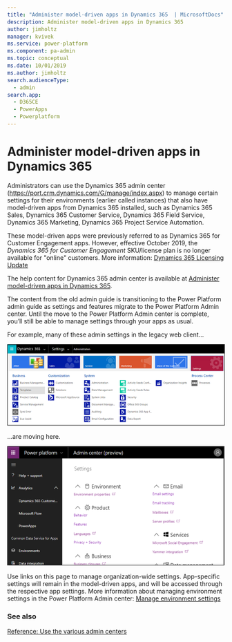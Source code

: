 ```yaml
---
title: "Administer model-driven apps in Dynamics 365  | MicrosoftDocs"
description: Administer model-driven apps in Dynamics 365 
author: jimholtz
manager: kvivek
ms.service: power-platform
ms.component: pa-admin
ms.topic: conceptual
ms.date: 10/01/2019
ms.author: jimholtz
search.audienceType: 
  - admin
search.app: 
  - D365CE
  - PowerApps
  - Powerplatform
---
```

# Administer model-driven apps in Dynamics 365 

Administrators can use the Dynamics 365 admin center (<https://port.crm.dynamics.com/G/manage/index.aspx>) to manage certain settings for their environments (earlier called instances) that also have model-driven apps from Dynamics 365 installed, such as Dynamics 365 Sales, Dynamics 365 Customer Service, Dynamics 365 Field Service, Dynamics 365 Marketing, Dynamics 365 Project Service Automation.  

These model-driven apps were previously referred to as Dynamics 365 for Customer Engagement apps. However, effective October 2019, the *Dynamics 365 for Customer Engagement* SKU/license plan is no longer available for "online" customers. More information: [Dynamics 365 Licensing Update](https://docs.microsoft.com/dynamics365/licensing/update)

The help content for Dynamics 365 admin center is available at [Administer model-driven apps in Dynamics 365](https://docs.microsoft.com/dynamics365/admin/admin-guide).

The content from the old admin guide is transitioning to the Power Platform admin guide as settings and features migrate to the Power Platform Admin center. Until the move to the Power Platform Admin center is complete, you’ll still be able to manage settings through your apps as usual.

For example, many of these admin settings in the legacy web client...

![Dynamics 365 Settings](./media/old-settings.png)

...are moving here.

![Environment settings](media/environment-settings-mini.png)

Use links on this page to manage organization-wide settings. App-specific settings will remain in the model-driven apps, and will be accessed through the respective app settings. More information about managing environment settings in the Power Platform Admin center: [Manage environment settings](admin-settings.md) 

### See also
[Reference: Use the various admin centers](admin-centers.md)
